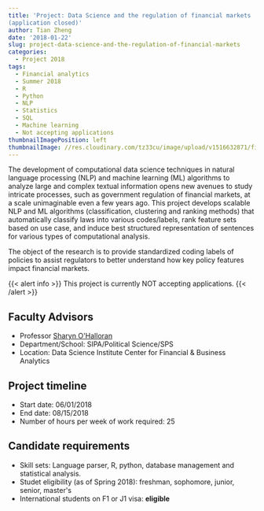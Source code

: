 ```yaml
---
title: 'Project: Data Science and the regulation of financial markets
(application closed)'
author: Tian Zheng
date: '2018-01-22'
slug: project-data-science-and-the-regulation-of-financial-markets
categories:
  - Project 2018
tags:
  - Financial analytics
  - Summer 2018
  - R
  - Python
  - NLP
  - Statistics
  - SQL
  - Machine learning
  - Not accepting applications
thumbnailImagePosition: left
thumbnailImage: //res.cloudinary.com/tz33cu/image/upload/v1516632871/fintech_xjrdk0.png
---
```

The development of computational data science
techniques in natural language processing (NLP) and machine
learning (ML) algorithms to analyze large and complex textual
information opens new avenues to study intricate processes,
such as government regulation of financial markets, at a scale
unimaginable even a few years ago. This project develops scalable
NLP and ML algorithms (classification, clustering and
ranking methods) that automatically classify laws into various
codes/labels, rank feature sets based on use case, and induce
best structured representation of sentences for various types of
computational analysis. 

<!--more-->
The object of the research is to provide standardized coding labels of policies to assist regulators to better understand how key policy features impact financial markets. 

{{< alert info >}}
This project is currently NOT accepting applications. 
{{< /alert >}}

## Faculty Advisors
+ Professor [Sharyn O'Halloran](http://fintech.datascience.columbia.edu/)
+ Department/School: SIPA/Political Science/SPS
+ Location: Data Science Institute Center for Financial & Business Analytics

## Project timeline
+ Start date: 06/01/2018
+ End date: 08/15/2018
+ Number of hours per week of work required: 25

## Candidate requirements
+ Skill sets: Language parser, R, python, database management and statistical analysis.
+ Studet eligibility  (as of Spring 2018): freshman, sophomore, junior, senior, master's
+ International students on F1 or J1 visa: **eligible**